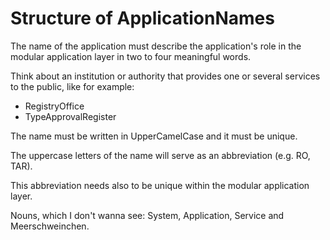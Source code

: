# Structure of ApplicationNames

The name of the application must describe the application's role in the modular application layer in two to four meaningful words.  

Think about an institution or authority that provides one or several services to the public, like for example:
* RegistryOffice
* TypeApprovalRegister

The name must be written in UpperCamelCase and it must be unique.  

The uppercase letters of the name will serve as an abbreviation (e.g. RO, TAR).  

This abbreviation needs also to be unique within the modular application layer.

Nouns, which I don't wanna see: System, Application, Service and Meerschweinchen.